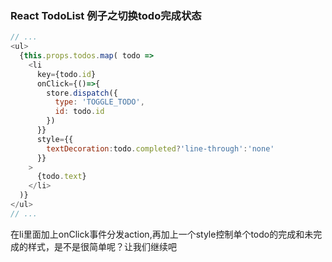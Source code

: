 ### React TodoList 例子之切换todo完成状态
```js
// ...
<ul>
  {this.props.todos.map( todo => 
    <li 
      key={todo.id} 
      onClick={()=>{
        store.dispatch({
          type: 'TOGGLE_TODO',
          id: todo.id
        })
      }} 
      style={{
        textDecoration:todo.completed?'line-through':'none'
      }}
    >
      {todo.text}
    </li>
  )}
</ul>
// ...
```
在li里面加上onClick事件分发action,再加上一个style控制单个todo的完成和未完成的样式，是不是很简单呢？让我们继续吧